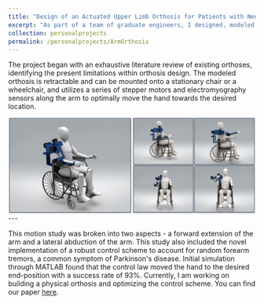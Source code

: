 ```yaml
---
title: "Design of an Actuated Upper Limb Orthosis for Patients with Neurodegenerative Diseases"
excerpt: "As part of a team of graduate engineers, I designed, modeled and simulated a 5 DOF arm orthosis to enhance reaching and grasping functionality for patients of early stage ALS and Parkinson's."
collection: personalprojects
permalink: /personalprojects/ArmOrthosis
---
```


The project began with an exhaustive literature review of existing orthoses, identifying the present limitations within orthosis design. The modeled orthosis is retractable and can be mounted onto a stationary chair or a wheelchair, and utilizes a series of stepper motors and electromyography sensors along the arm to optimally move the hand towards the desired location. 

<div style="display: flex;">
  <img src="/images/Orthosis1.jpg" alt="Orthosis 1" style="width: 50%;">
  <img src="/images/Orthosis2.png" alt="Orthosis 2" style="width: 50%;">
</div>
---

This motion study was broken into two aspects - a forward extension of the arm and a lateral abduction of the arm. This study also included the novel implementation of a robust control scheme to account for random forearm tremors, a common symptom of Parkinson's disease. Initial simulation through MATLAB found that the control law moved the hand to the desired end-position with a success rate of 93%. Currently, I am working on building a physical orthosis and optimizing the control scheme. You can find our paper [here](https://drive.google.com/file/d/1y2iXPAbh_z0ur2Z_zuajwKDDpbqvQKuf/view?usp=drive_link).
